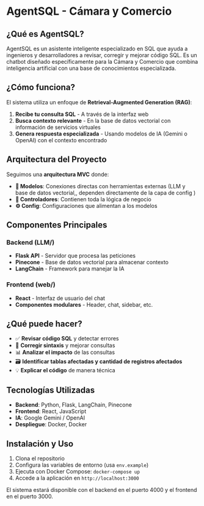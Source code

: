 # AgentSQL - Cámara y Comercio

## ¿Qué es AgentSQL?

AgentSQL es un asistente inteligente especializado en SQL que ayuda a ingenieros y desarrolladores a revisar, corregir y mejorar código SQL. Es un chatbot diseñado específicamente para la Cámara y Comercio que combina inteligencia artificial con una base de conocimientos especializada.

## ¿Cómo funciona?

El sistema utiliza un enfoque de **Retrieval-Augmented Generation (RAG)**:

1. **Recibe tu consulta SQL** - A través de la interfaz web
2. **Busca contexto relevante** - En la base de datos vectorial con información de servicios virtuales
3. **Genera respuesta especializada** - Usando modelos de IA (Gemini o OpenAI) con el contexto encontrado

## Arquitectura del Proyecto

Seguimos una **arquitectura MVC** donde:

- **📁 Modelos**: Conexiones directas con herramientas externas (LLM y base de datos vectorial,, dependen directamente de la capa de config )
- **🎯 Controladores**: Contienen toda la lógica de negocio
- **⚙️ Config**: Configuraciones que alimentan a los modelos

## Componentes Principales

### Backend (LLM/)
- **Flask API** - Servidor que procesa las peticiones
- **Pinecone** - Base de datos vectorial para almacenar contexto
- **LangChain** - Framework para manejar la IA

### Frontend (web/)
- **React** - Interfaz de usuario del chat
- **Componentes modulares** - Header, chat, sidebar, etc.

## ¿Qué puede hacer?

- ✅ **Revisar código SQL** y detectar errores
- 🔧 **Corregir sintaxis** y mejorar consultas
- 📊 **Analizar el impacto** de las consultas
- 🗃️ **Identificar tablas afectadas y cantidad de registros afectados**
- 💡 **Explicar el código** de manera técnica

## Tecnologías Utilizadas

- **Backend**: Python, Flask, LangChain, Pinecone
- **Frontend**: React, JavaScript
- **IA**: Google Gemini / OpenAI 
- **Despliegue**: Docker, Docker 

## Instalación y Uso

1. Clona el repositorio
2. Configura las variables de entorno (usa `env.example`)
3. Ejecuta con Docker Compose: `docker-compose up`
4. Accede a la aplicación en `http://localhost:3000`

El sistema estará disponible con el backend en el puerto 4000 y el frontend en el puerto 3000.